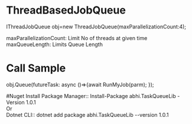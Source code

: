 # ThreadBasedJobQueue


 IThreadJobQueue obj=new ThreadJobQueue(maxParallelizationCount:4);

 maxParallelizationCount: Limit No of threads at given time  
 maxQueueLength: Limits Queue Length 

 # Call Sample
 obj.Queue(futureTask: async ()=>{await RunMyJob(parm);  });

 #Nuget Install
 Package Manager:: Install-Package abhi.TaskQueueLib -Version 1.0.1  
 Or  
 Dotnet CLI:: dotnet add package abhi.TaskQueueLib --version 1.0.1

